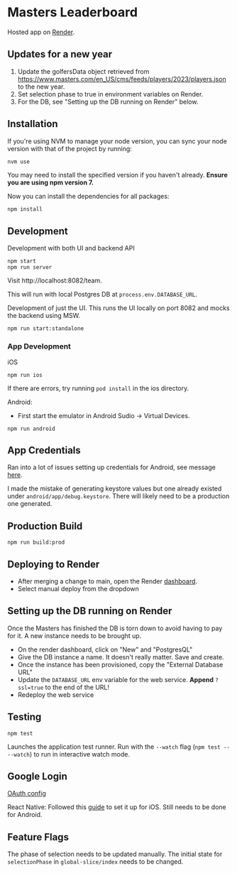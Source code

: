 # Masters Leaderboard

Hosted app on [Render](https://masters-app.onrender.com).

## Updates for a new year

1. Update the golfersData object retrieved from https://www.masters.com/en_US/cms/feeds/players/2023/players.json to the new year.
2. Set selection phase to true in environment variables on Render.
3. For the DB, see "Setting up the DB running on Render" below.

## Installation

If you're using NVM to manage your node version, you can sync your node version with that of the project by running:

```sh
nvm use
```

You may need to install the specified version if you haven't already. **Ensure you are using npm version 7.**

Now you can install the dependencies for all packages:

```
npm install
```

## Development

Development with both UI and backend API

```
npm start
npm run server
```

Visit http://localhost:8082/team.

This will run with local Postgres DB at `process.env.DATABASE_URL`.

Development of just the UI. This runs the UI locally on port 8082 and mocks the backend using MSW.

```
npm run start:standalone
```

### App Development

iOS

```
npm run ios
```

If there are errors, try running `pod install` in the ios directory.

Android:

- First start the emulator in Android Sudio -> Virtual Devices.

```
npm run android
```

## App Credentials

Ran into a lot of issues setting up credentials for Android, see message [here](https://github.com/react-native-google-signin/google-signin/issues/1192#issuecomment-1670369305).

I made the mistake of generating keystore values but one already existed under `android/app/debug.keystore`. There will likely need to be a production one generated.

## Production Build

```
npm run build:prod
```

## Deploying to Render

- After merging a change to main, open the Render [dashboard](https://dashboard.render.com/web/srv-cev1439gp3jjsh1cej2g).
- Select manual deploy from the dropdown

## Setting up the DB running on Render

Once the Masters has finished the DB is torn down to avoid having to pay for it. A new instance needs to be brought up.

- On the render dashboard, click on "New" and "PostgresQL"
- Give the DB instance a name. It doesn't really matter. Save and create.
- Once the instance has been provisioned, copy the "External Database URL"
- Update the `DATABASE_URL` env variable for the web service. **Append** `?ssl=true` to the end of the URL!
- Redeploy the web service

## Testing

```
npm test
```

Launches the application test runner.
Run with the `--watch` flag (`npm test -- --watch`) to run in interactive watch mode.

## Google Login

[OAuth config](https://console.developers.google.com/apis/credentials/oauthclient/723926103233-g005d40jcth75hr0o09r088n2ug2cqv8.apps.googleusercontent.com?authuser=1&project=graphite-byte-156900&supportedpurview=project)

React Native:
Followed this [guide](https://ibjects.medium.com/google-signin-tutorial-for-react-native-81a57fb67b18) to set it up for iOS. Still needs to be done for Android.

## Feature Flags

The phase of selection needs to be updated manually. The initial state for `selectionPhase` in `global-slice/index` needs to be changed.
